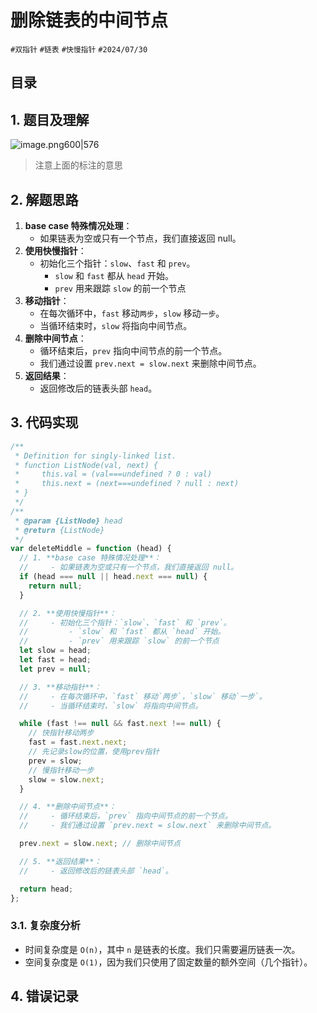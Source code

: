 
# 删除链表的中间节点


`#双指针` `#链表` `#快慢指针` `#2024/07/30` 


## 目录
<!-- toc -->
 ## 1. 题目及理解 

![image.png600|576](https://832-1310531898.cos.ap-beijing.myqcloud.com/202407300745016.png?imageSlim)

> 注意上面的标注的意思
## 2. 解题思路

1. **base case 特殊情况处理**：
    - 如果链表为空或只有一个节点，我们直接返回 null。
2. **使用快慢指针**：
    - 初始化三个指针：`slow`、`fast` 和 `prev`。
        - `slow` 和 `fast` 都从 `head` 开始。
        - `prev` 用来跟踪 `slow` 的前一个节点
3. **移动指针**：
    - 在每次循环中，`fast` 移动`两步`，`slow` 移动`一步`。
    - 当循环结束时，`slow` 将指向中间节点。
4. **删除中间节点**：
    - 循环结束后，`prev` 指向中间节点的前一个节点。
    - 我们通过设置 `prev.next = slow.next` 来删除中间节点。
5. **返回结果**：
    - 返回修改后的链表头部 `head`。

## 3. 代码实现

```javascript
/**
 * Definition for singly-linked list.
 * function ListNode(val, next) {
 *     this.val = (val===undefined ? 0 : val)
 *     this.next = (next===undefined ? null : next)
 * }
 */
/**
 * @param {ListNode} head
 * @return {ListNode}
 */
var deleteMiddle = function (head) {
  // 1. **base case 特殊情况处理**：
  //     - 如果链表为空或只有一个节点，我们直接返回 null。
  if (head === null || head.next === null) {
    return null;
  }

  // 2. **使用快慢指针**：
  //     - 初始化三个指针：`slow`、`fast` 和 `prev`。
  //         - `slow` 和 `fast` 都从 `head` 开始。
  //         - `prev` 用来跟踪 `slow` 的前一个节点
  let slow = head;
  let fast = head;
  let prev = null;

  // 3. **移动指针**：
  //     - 在每次循环中，`fast` 移动`两步`，`slow` 移动`一步`。
  //     - 当循环结束时，`slow` 将指向中间节点。

  while (fast !== null && fast.next !== null) {
    // 快指针移动两步
    fast = fast.next.next;
    // 先记录slow的位置，使用prev指针
    prev = slow;
    // 慢指针移动一步
    slow = slow.next;
  }

  // 4. **删除中间节点**：
  //     - 循环结束后，`prev` 指向中间节点的前一个节点。
  //     - 我们通过设置 `prev.next = slow.next` 来删除中间节点。

  prev.next = slow.next; // 删除中间节点

  // 5. **返回结果**：
  //     - 返回修改后的链表头部 `head`。

  return head;
};

```

### 3.1. 复杂度分析

- 时间复杂度是 `O(n)`，其中 `n` 是链表的长度。我们只需要遍历链表一次。
- 空间复杂度是 `O(1)`，因为我们只使用了固定数量的额外空间（几个指针）。

## 4. 错误记录